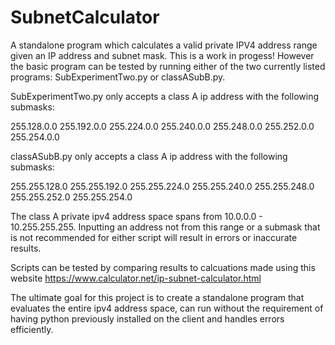 # SubnetCalculator
A standalone program which calculates a valid private IPV4 address range given an IP address and subnet mask. 
This is a work in progess! However the basic program can be tested by running either of the two currently listed programs: SubExperimentTwo.py or classASubB.py.

SubExperimentTwo.py only accepts a class A ip address with the following submasks:

 255.128.0.0
 255.192.0.0
 255.224.0.0
 255.240.0.0
 255.248.0.0
 255.252.0.0
 255.254.0.0
 
 classASubB.py only accepts a class A ip address with the following submasks:
 
 255.255.128.0
 255.255.192.0
 255.255.224.0
 255.255.240.0
 255.255.248.0
 255.255.252.0
 255.255.254.0

The class A private ipv4 address space spans from 10.0.0.0 - 10.255.255.255.
Inputting an address not from this range or a submask that is not recommended for either script will result in errors or inaccurate results. 

Scripts can be tested by comparing results to calcuations made using this website https://www.calculator.net/ip-subnet-calculator.html
 
The ultimate goal for this project is to create a standalone program that evaluates the entire ipv4 address space, can run without the requirement of having python previously installed on the client and handles errors efficiently. 

